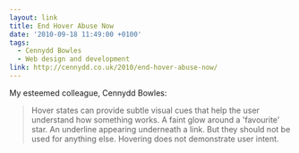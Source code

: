 ```yaml
---
layout: link
title: End Hover Abuse Now
date: '2010-09-18 11:49:00 +0100'
tags:
  - Cennydd Bowles
  - Web design and development
link: http://cennydd.co.uk/2010/end-hover-abuse-now/
---
```

My esteemed colleague, Cennydd Bowles:

> Hover states can provide subtle visual cues that help the user understand how something works. A faint glow around a 'favourite' star. An underline appearing underneath a link. But they should not be used for anything else. Hovering does not demonstrate user intent.